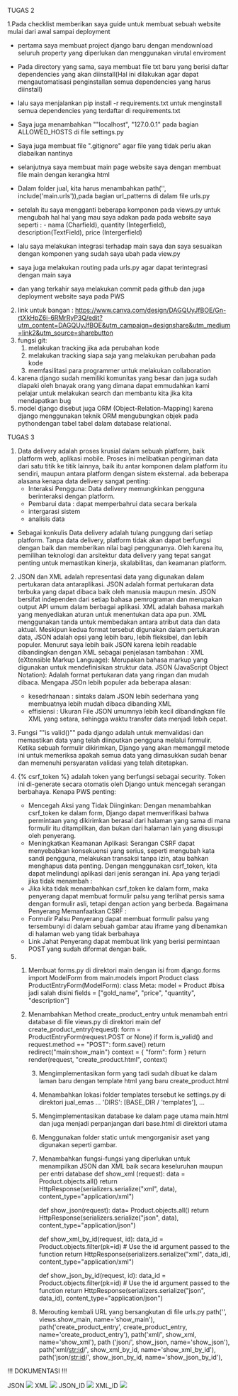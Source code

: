 TUGAS 2

1.Pada checklist memberikan saya guide untuk membuat sebuah website mulai dari awal sampai deployment 
- pertama saya membuat project django baru dengan mendownload seluruh property yang diperlukan dan menggunakan virutal enviroment
- Pada directory yang sama, saya membuat file txt baru yang berisi daftar dependencies yang akan diinstall(Hal ini dilakukan agar dapat mengautomatisasi penginstallan semua dependencies yang harus diinstall)
- lalu saya menjalankan pip install -r requirements.txt untuk menginstall semua dependencies yang terdaftar di requirements.txt
- Saya juga menambahkan ""localhost", "127.0.0.1" pada bagian ALLOWED_HOSTS di file settings.py
-  Saya juga membuat file ".gitignore" agar file yang tidak perlu akan diabaikan nantinya  

- selanjutnya saya membuat main page website saya dengan membuat file main dengan kerangka html
- Dalam folder jual, kita harus menambahkan path('', include('main.urls')),pada bagian url_patterns di dalam file urls.py
- setelah itu saya mengganti beberapa komponen pada views.py untuk mengubah hal hal yang mau saya adakan pada pada website saya seperti : - nama (Charfield), quantity (Integerfield), description(TextField), price (Intergerfield)
- lalu saya melakukan integrasi terhadap main saya dan saya sesuaikan dengan komponen yang sudah saya ubah pada view.py
- saya juga melakukan routing pada urls.py agar dapat terintegrasi dengan main saya
- dan yang terkahir saya melakukan commit pada github dan juga deployment website saya pada PWS
2. link untuk bangan : https://www.canva.com/design/DAGQUyJfBOE/Gn-rtXkHpZ6i-6RMrRyP3Q/edit?utm_content=DAGQUyJfBOE&utm_campaign=designshare&utm_medium=link2&utm_source=sharebutton
3. fungsi git:
    1. melakukan tracking jika ada perubahan kode
    2. melakukan tracking siapa saja yang melakukan perubahan pada kode
    3. memfasilitasi para programmer untuk melakukan collaboration
4. karena django sudah memiliki komunitas yang besar dan juga sudah diapaki oleh bnayak orang yang dimana dapat emmudahkan kami pelajar untuk melakukan search dan membantu kita jika kita mendapatkan bug 
5. model django disebut juga ORM (Object-Relation-Mapping) karena django menggunakan teknik ORM mengubungkan objek pada pythondengan tabel tabel dalam database relational.


TUGAS 3 

1. Data delivery adalah proses krusial dalam sebuah platform, baik  platform web, aplikasi mobile. Proses ini melibatkan pengiriman data dari satu titik ke titik lainnya, baik itu antar komponen dalam platform itu sendiri, maupun antara platform dengan sistem eksternal.
ada beberapa alasana kenapa data delivery sangat penting:
    - Interaksi Pengguna: Data delivery memungkinkan pengguna berinteraksi dengan platform.
    - Pembarui data : dapat memperbahrui data secara berkala 
    - intergarasi sistem 
    - analisis data
- Sebagai konkulis Data delivery adalah tulang punggung dari setiap platform. Tanpa data delivery, platform tidak akan dapat berfungsi dengan baik dan memberikan nilai bagi penggunanya. Oleh karena itu, pemilihan teknologi dan arsitektur data delivery yang tepat sangat penting untuk memastikan kinerja, skalabilitas, dan keamanan platform.

2. JSON dan XML adalah representasi data yang digunakan dalam pertukaran data antaraplikasi. JSON adalah format pertukaran data terbuka yang dapat dibaca baik oleh manusia maupun mesin. JSON bersifat independen dari setiap bahasa pemrograman dan merupakan output API umum dalam berbagai aplikasi. XML adalah bahasa markah yang menyediakan aturan untuk menentukan data apa pun. XML menggunakan tanda untuk membedakan antara atribut data dan data aktual. Meskipun kedua format tersebut digunakan dalam pertukaran data, JSON adalah opsi yang lebih baru, lebih fleksibel, dan lebih populer. Menurut saya  lebih baik JSON karena lebih readable dibandingkan dengan XML
sebagai penjelasan tambahan  : 
XML (eXtensible Markup Language): Merupakan bahasa markup yang digunakan untuk mendefinisikan struktur data.
JSON (JavaScript Object Notation): Adalah format pertukaran data yang ringan dan mudah dibaca.
Mengapa JSOn lebih populer ada beberapa alasan:
    - kesedrhanaan : sintaks dalam JSON lebih sederhana yang membuatnya lebih mudah dibaca dibanding XML
    - effisiensi : Ukuran File JSON umumnya lebih kecil dibandingkan file XML yang setara, sehingga waktu transfer data menjadi lebih cepat.

3. Fungsi ""is valid()"" pada django adalah untuk memvalidasi dan memastikan data yang telah diinputkan pengguna melalui formulir.
Ketika sebuah formulir dikirimkan, Django yang akan memanggil metode ini untuk memeriksa apakah semua data yang dimasukkan sudah benar dan memenuhi persyaratan validasi yang telah ditetapkan.

4. {% csrf_token %} adalah token yang berfungsi sebagai security. Token ini di-generate secara otomatis oleh Django untuk mencegah serangan berbahaya.
Kenapa PWS penting:
    - Mencegah Aksi yang Tidak Diinginkan: Dengan menambahkan csrf_token ke dalam form, Django dapat memverifikasi bahwa permintaan yang dikirimkan berasal dari halaman yang sama di mana formulir itu ditampilkan, dan bukan dari halaman lain yang disusupi oleh penyerang.
    - Meningkatkan Keamanan Aplikasi: Serangan CSRF dapat menyebabkan konsekuensi yang serius, seperti mengubah kata sandi pengguna, melakukan transaksi tanpa izin, atau bahkan menghapus data penting. Dengan menggunakan csrf_token, kita dapat melindungi aplikasi dari jenis serangan ini.
Apa yang terjadi jika tidak menambah : 
    - Jika kita tidak menambahkan csrf_token ke dalam form, maka penyerang dapat membuat formulir palsu yang terlihat persis sama dengan formulir asli, tetapi dengan action yang berbeda. 
Bagaimana Penyerang Memanfaatkan CSRF : 
    - Formulir Palsu Penyerang dapat membuat formulir palsu yang tersembunyi di dalam sebuah gambar atau iframe yang dibenamkan di halaman web yang tidak berbahaya
    - Link Jahat Penyerang dapat membuat link yang berisi permintaan POST yang sudah diformat dengan baik.

5. 
    1. Membuat forms.py di direktori main dengan isi
        from django.forms import ModelForm
        from main.models import Product
        class ProductEntryForm(ModelForm):
            class Meta:
                model = Product  #bisa jadi salah disini
                fields = ["gold_name", "price", "quantity", "description"]

    2. Menambahkan Method create_product_entry untuk menambah entri database di file views.py di direktori main
            def create_product_entry(request):
            form = ProductEntryForm(request.POST or None)
                if form.is_valid() and request.method == "POST":
                    form.save()
                    return redirect("main:show_main")
                context = {
                    "form": form
                }
            return render(request, "create_product.html", context)

        3. Mengimplementasikan form yang tadi sudah dibuat ke dalam laman baru dengan template html yang baru create_product.html

        4. Menambahkan lokasi folder templates tersebut ke settings.py di direktori jual_emas
            ...
            'DIRS': [BASE_DIR / 'templates'],
            ...
        5. Mengimplementasikan database ke dalam page utama main.html dan juga menjadi perpanjangan dari base.html di direktori utama

        6. Menggunakan folder static untuk mengorganisir aset yang digunakan seperti gambar.
        
        7. Menambahkan fungsi-fungsi yang diperlukan untuk menampilkan JSON dan XML baik secara keseluruhan maupun per entri database
            def show_xml (request):
            data = Product.objects.all()
            return HttpResponse(serializers.serialize("xml", data), content_type="application/xml")


            def show_json(request):
                data= Product.objects.all()
                return HttpResponse(serializers.serialize("json", data), content_type="application/json")

            def show_xml_by_id(request, id):
                data_id = Product.objects.filter(pk=id)  # Use the id argument passed to the function
                return HttpResponse(serializers.serialize("xml", data_id), content_type="application/xml")

            def show_json_by_id(request, id):
                data_id = Product.objects.filter(pk=id)  # Use the id argument passed to the function
                return HttpResponse(serializers.serialize("json", data_id), content_type="application/json")

        8. Merouting kembali URL yang bersangkutan di file urls.py
        path('', views.show_main, name='show_main'),
        path('create_product_entry', create_product_entry, name='create_product_entry'),
        path('xml/', show_xml, name='show_xml'),
        path ('json/', show_json, name='show_json'),
        path('xml/<str:id>/', show_xml_by_id, name='show_xml_by_id'),
        path('json/<str:id>/', show_json_by_id, name='show_json_by_id'),


!!! DOKUMENTASI !!!


JSON 
![](static/raster/images/JSON.png)
XML
![](static/raster/images/XML.png)
JSON_ID
![](static/raster/images/JSON_ID.png)
XML_ID
![](static/raster/images/XML_ID.png)



